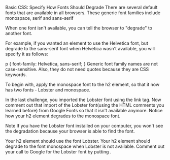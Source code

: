 Basic CSS: Specify How Fonts Should Degrade
There are several default fonts that are available in all browsers. These generic font families include monospace, serif and sans-serif

When one font isn't available, you can tell the browser to "degrade" to another font.

For example, if you wanted an element to use the Helvetica font, but degrade to the sans-serif font when Helvetica wasn't available, you will specify it as follows:

p {
  font-family: Helvetica, sans-serif;
}
Generic font family names are not case-sensitive. Also, they do not need quotes because they are CSS keywords.


To begin with, apply the monospace font to the h2 element, so that it now has two fonts - Lobster and monospace.

In the last challenge, you imported the Lobster font using the link tag. Now comment out that import of the Lobster font(using the HTML comments you learned before) from Google Fonts so that it isn't available anymore. Notice how your h2 element degrades to the monospace font.

Note
If you have the Lobster font installed on your computer, you won't see the degradation because your browser is able to find the font.

Your h2 element should use the font Lobster.
Your h2 element should degrade to the font monospace when Lobster is not available.
Comment out your call to Google for the Lobster font by putting <!-- in front of it.
Be sure to close your comment by adding -->.
